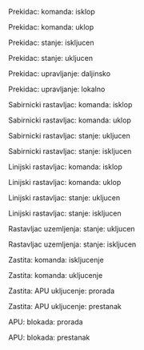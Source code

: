 Prekidac: komanda: isklop

Prekidac: komanda: uklop

Prekidac: stanje: iskljucen

Prekidac: stanje: ukljucen

Prekidac: upravljanje: daljinsko

Prekidac: upravljanje: lokalno


Sabirnicki rastavljac: komanda: isklop

Sabirnicki rastavljac: komanda: uklop

Sabirnicki rastavljac: stanje: ukljucen

Sabirnicki rastavljac: stanje: iskljucen


Linijski rastavljac: komanda: isklop

Linijski rastavljac: komanda: uklop

Linijski rastavljac: stanje: ukljucen

Linijski rastavljac: stanje: iskljucen


Rastavljac uzemljenja: stanje: ukljucen

Rastavljac uzemljenja: stanje: iskljucen


Zastita: komanda: iskljucenje

Zastita: komanda: ukljucenje

Zastita: APU ukljucenje: prorada

Zastita: APU ukljucenje: prestanak


APU: blokada: prorada

APU: blokada: prestanak
